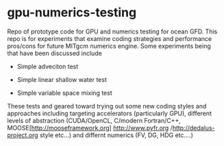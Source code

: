 # gpu-numerics-testing
Repo of prototype code for GPU and numerics testing for ocean GFD. This repo is for experiments that examine coding strategies and performance pros/cons for future MITgcm numerics engine.
Some experiments being that have been discussed include

- Simple adveciton test

- Simple linear shallow water test

- Simple variable space mixing test

These tests and geared toward trying out some new coding styles and approaches including targeting accelerators (particularly GPU), different levels of abstraction (CUDA/OpenCL, C/modern Fortran/C++, MOOSE[http://mooseframework.org] http://www.pyfr.org /http://dedalus-project.org style etc...) and differnt numerics (FV, DG, HDG etc....)
